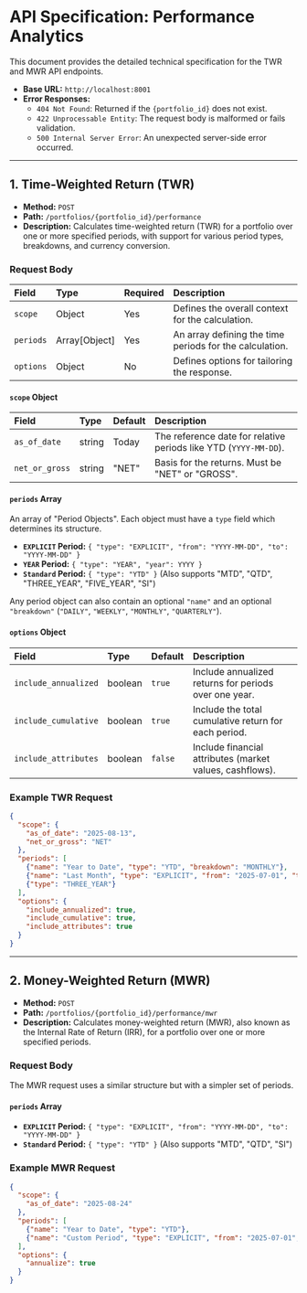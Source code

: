
# API Specification: Performance Analytics

This document provides the detailed technical specification for the TWR and MWR API endpoints.

* **Base URL:** `http://localhost:8001`
* **Error Responses:**
    * `404 Not Found`: Returned if the `{portfolio_id}` does not exist.
    * `422 Unprocessable Entity`: The request body is malformed or fails validation.
    * `500 Internal Server Error`: An unexpected server-side error occurred.

---

## 1. Time-Weighted Return (TWR)

* **Method:** `POST`
* **Path:** `/portfolios/{portfolio_id}/performance`
* **Description:** Calculates time-weighted return (TWR) for a portfolio over one or more specified periods, with support for various period types, breakdowns, and currency conversion.

### Request Body

| Field | Type | Required | Description |
| :--- | :--- | :--- | :--- |
| `scope` | Object | Yes | Defines the overall context for the calculation. |
| `periods` | Array[Object] | Yes | An array defining the time periods for the calculation. |
| `options` | Object | No | Defines options for tailoring the response. |

#### `scope` Object
| Field | Type | Default | Description |
| :--- | :--- | :--- | :--- |
| `as_of_date` | string | Today | The reference date for relative periods like YTD (`YYYY-MM-DD`). |
| `net_or_gross` | string | "NET" | Basis for the returns. Must be "NET" or "GROSS". |

#### `periods` Array
An array of "Period Objects". Each object must have a `type` field which determines its structure.
* **`EXPLICIT` Period:** `{ "type": "EXPLICIT", "from": "YYYY-MM-DD", "to": "YYYY-MM-DD" }`
* **`YEAR` Period:** `{ "type": "YEAR", "year": YYYY }`
* **`Standard` Period:** `{ "type": "YTD" }` (Also supports "MTD", "QTD", "THREE_YEAR", "FIVE_YEAR", "SI")

Any period object can also contain an optional `"name"` and an optional `"breakdown"` (`"DAILY"`, `"WEEKLY"`, `"MONTHLY"`, `"QUARTERLY"`).

#### `options` Object
| Field | Type | Default | Description |
| :--- | :--- | :--- | :--- |
| `include_annualized` | boolean | `true` | Include annualized returns for periods over one year. |
| `include_cumulative` | boolean | `true` | Include the total cumulative return for each period. |
| `include_attributes` | boolean | `false` | Include financial attributes (market values, cashflows). |

### Example TWR Request
```json
{
  "scope": {
    "as_of_date": "2025-08-13",
    "net_or_gross": "NET"
  },
  "periods": [
    {"name": "Year to Date", "type": "YTD", "breakdown": "MONTHLY"},
    {"name": "Last Month", "type": "EXPLICIT", "from": "2025-07-01", "to": "2025-07-31"},
    {"type": "THREE_YEAR"}
  ],
  "options": {
    "include_annualized": true,
    "include_cumulative": true,
    "include_attributes": true
  }
}
````

-----

## 2\. Money-Weighted Return (MWR)

  * **Method:** `POST`
  * **Path:** `/portfolios/{portfolio_id}/performance/mwr`
  * **Description:** Calculates money-weighted return (MWR), also known as the Internal Rate of Return (IRR), for a portfolio over one or more specified periods.

### Request Body

The MWR request uses a similar structure but with a simpler set of periods.

#### `periods` Array

  * **`EXPLICIT` Period:** `{ "type": "EXPLICIT", "from": "YYYY-MM-DD", "to": "YYYY-MM-DD" }`
  * **`Standard` Period:** `{ "type": "YTD" }` (Also supports "MTD", "QTD", "SI")

### Example MWR Request

```json
{
  "scope": {
    "as_of_date": "2025-08-24"
  },
  "periods": [
    {"name": "Year to Date", "type": "YTD"},
    {"name": "Custom Period", "type": "EXPLICIT", "from": "2025-07-01", "to": "2025-08-24"}
  ],
  "options": {
    "annualize": true
  }
}
```

```
```